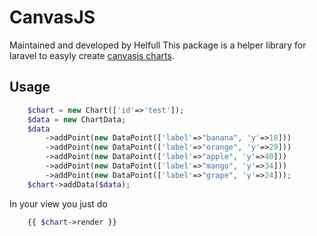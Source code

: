 # CanvasJS

Maintained and developed by Helfull
This package is a helper library for laravel to easyly create [canvasjs charts](http://canvasjs.com).

## Usage

``` php
    $chart = new Chart(['id'=>'test']);
    $data = new ChartData;
    $data
        ->addPoint(new DataPoint(['label'=>"banana", 'y'=>18]))
        ->addPoint(new DataPoint(['label'=>"orange", 'y'=>29]))
        ->addPoint(new DataPoint(['label'=>"apple", 'y'=>40]))
        ->addPoint(new DataPoint(['label'=>"mango", 'y'=>34]))
        ->addPoint(new DataPoint(['label'=>"grape", 'y'=>24]));
    $chart->addData($data);
```

In your view you just do
``` php
    {{ $chart->render }}
```